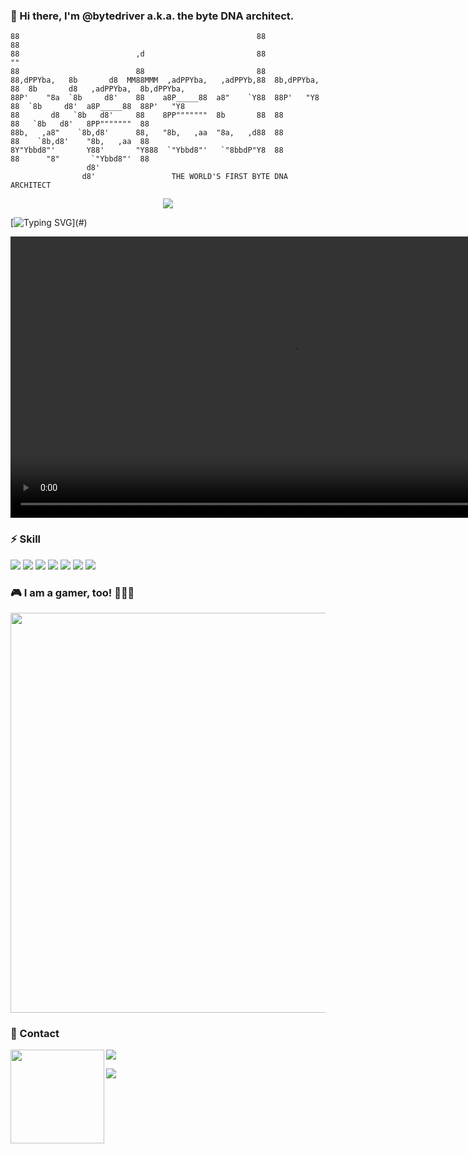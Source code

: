 ### 👋 Hi there, I'm @bytedriver a.k.a. the byte DNA architect.

```
88                                                     88              88                                       
88                          ,d                         88              ""                                       
88                          88                         88                                                       
88,dPPYba,   8b       d8  MM88MMM  ,adPPYba,   ,adPPYb,88  8b,dPPYba,  88  8b       d8   ,adPPYba,  8b,dPPYba,  
88P'    "8a  `8b     d8'    88    a8P_____88  a8"    `Y88  88P'   "Y8  88  `8b     d8'  a8P_____88  88P'   "Y8  
88       d8   `8b   d8'     88    8PP"""""""  8b       88  88          88   `8b   d8'   8PP"""""""  88          
88b,   ,a8"    `8b,d8'      88,   "8b,   ,aa  "8a,   ,d88  88          88    `8b,d8'    "8b,   ,aa  88          
8Y"Ybbd8"'       Y88'       "Y888  `"Ybbd8"'   `"8bbdP"Y8  88          88      "8"       `"Ybbd8"'  88          
                 d8'                                                                                            
                d8'                 THE WORLD'S FIRST BYTE DNA ARCHITECT                                        
```


<p align = "center">
  <a href="#">
    <img src="https://user-images.githubusercontent.com/123972077/223856966-6408344f-b7ea-412d-b39d-db104f65ae13.png" />
  </a>
</p>

[![Typing SVG](https://readme-typing-svg.demolab.com?font=Fira+Code&duration=2000&pause=2000&width=900&lines=Let+%40bytedriver+make+your+app+one+more+byte+faster+than+the+old+one.)](#)

<div align="center">
  <video src="https://user-images.githubusercontent.com/123972077/224437816-139faf7b-808e-42a8-b596-eb31d592d4e8.mp4" width=900 />
</div>

### ⚡ Skill

<p>
  <a href="#"><img src="https://img.shields.io/badge/Swift-9cf?style=flat&logo=swift"/></a>
  <a href="#"><img src="https://img.shields.io/badge/Objetive--C-grey?style=flat&logo=c"/></a>
  <a href="#"><img src="https://img.shields.io/badge/Assembly-red?style=flat&logo=assemblyscript"/></a>
  <a href="#"><img src="https://img.shields.io/badge/TypeScript-154256?style=flat&logo=typescript"/></a>
  <a href="#"><img src="https://img.shields.io/badge/JavaScript-yellow?style=flat&logo=javascript"/></a>
  <a href="#"><img src="https://img.shields.io/badge/-Git-white?style=flat&logo=git"/></a>
  <a href="#"><img src="https://img.shields.io/badge/-GitHub-black?style=flat&logo=github"/></a>
</p>

### 🎮 I am a gamer, too! 🤪🤪🤪

<p align="center">
  <a href="#"><img width="640" src="https://user-images.githubusercontent.com/78368735/212185947-4fd8d859-5418-4867-98e6-5ae12ced83f8.png"/></a>
</p>

### 💖 Contact

<a href="#"><img align="left" height="150" src="https://user-images.githubusercontent.com/78368735/212184858-6cb10a72-458f-4842-8955-d9f4a0fc45cb.gif"></a>

<a href="https://www.linkedin.com/in/daniel-cochrane-bytedriver/" target="_blank"><img src="https://img.shields.io/badge/Linkedin-blue?style=flat-square&logo=linkedin"/></a>

<a href="https://calendly.com/daniel-cochrane/meet" target="_blank"><img src="https://img.shields.io/badge/Calendly-blue?style=flat-square&logo=googlemeet"/></a>

<!--
**bytedriver/bytedriver** is a ✨ _special_ ✨ repository because its `README.md` (this file) appears on your GitHub profile.

Here are some ideas to get you started:

- 🔭 I’m currently working on ...
- 🌱 I’m currently learning ...
- 👯 I’m looking to collaborate on ...
- 🤔 I’m looking for help with ...
- 💬 Ask me about ...
- 📫 How to reach me: ...
- 😄 Pronouns: ...
- ⚡ Fun fact: ...
-->
